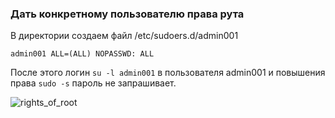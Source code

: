 ### Дать конкретному пользователю права рута 

В директории создаем файл /etc/sudoers.d/admin001

`admin001 ALL=(ALL) NOPASSWD: ALL`

После этого логин `su -l admin001` в пользователя admin001 и повышения права `sudo -s` пароль не запрашивает.

![rights_of_root](https://github.com/kyourselfer/OTUS_LinuxAdmin201804/blob/master/lesson17_pam/user_to_root/rights_of_root.gif)
